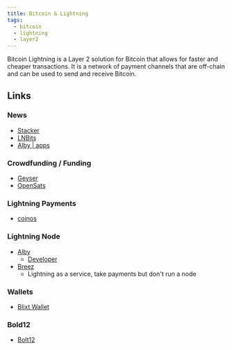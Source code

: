 ```yaml
---
title: Bitcoin & Lightning
tags:
  - bitcoin
  - lightning
  - layer2
---
```


Bitcoin Lightning is a Layer 2 solution for Bitcoin that allows for faster and cheaper transactions. It is a network of payment channels that are off-chain and can be used to send and receive Bitcoin.

## Links

### News

- [Stacker](https://stacker.news/)
- [LNBits](https://lnbits.com/)
- [Alby | apps](https://getalby.com/discover)

### Crowdfunding / Funding

- [Geyser](https://geyser.fund/)
- [OpenSats](https://opensats.org/)

### Lightning Payments

- [coinos](https://coinos.io/)

### Lightning Node

- [Alby](https://getalby.com/)
  - [Developer](https://getalby.com/developers)
- [Breez](https://breez.technology/sdk/)
  - Lightning as a service, take payments but don't run a node

### Wallets

- [Blixt Wallet](https://blixtwallet.github.io/)

### Bold12

- [Bolt12](https://bolt12.org/)
